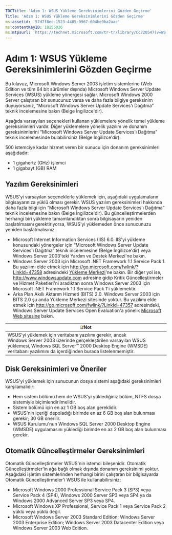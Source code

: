 ```yaml
---
TOCTitle: 'Adım 1: WSUS Yükleme Gereksinimlerini Gözden Geçirme'
Title: 'Adım 1: WSUS Yükleme Gereksinimlerini Gözden Geçirme'
ms:assetid: '57d7f8ec-1523-4485-9967-604be9ba2aac'
ms:contentKeyID: 18155036
ms:mtpsurl: 'https://technet.microsoft.com/tr-tr/library/Cc720547(v=WS.10)'
---
```


Adım 1: WSUS Yükleme Gereksinimlerini Gözden Geçirme
====================================================

Bu kılavuz, Microsoft Windows Server 2003 işletim sistemlerine (Web Edition ve tüm 64 bit sürümler dışında) Microsoft Windows Server Update Services (WSUS) yükleme yönergesi sağlar. Microsoft Windows 2000 Server çalıştıran bir sunucunuz varsa ve daha fazla bilgiye gereksinim duyuyorsanız, “Microsoft Windows Server Update Services'ı Dağıtma” teknik incelemesine bakın (Belge İngilizce'dir).

Aşağıda varsayılan seçenekleri kullanan yüklemelere yönelik temel yükleme gereksinimleri vardır. Diğer yüklemelere yönelik yazılım ve donanım gereksinimlerini “Microsoft Windows Server Update Services'ı Dağıtma” teknik incelemesinde bulabilirsiniz (Belge İngilizce'dir).

500 istemciye kadar hizmet veren bir sunucu için donanım gereksinimleri aşağıdadır:

-   1 gigahertz (GHz) işlemci
-   1 gigabayt (GB) RAM

Yazılım Gereksinimleri
----------------------

WSUS'yi varsayılan seçeneklerle yüklemek için, aşağıdaki uygulamaların bilgisayarınıza yüklü olması gerekir. WSUS yazılım gereksinimleri hakkında daha fazla bilgi için “Microsoft Windows Server Update Services'ı Dağıtma” teknik incelemesine bakın (Belge İngilizce'dir). Bu güncelleştirmelerden herhangi biri yükleme tamamlandıktan sonra bilgisayarın yeniden başlatılmasını gerektiriyorsa, WSUS'yi yüklemeden önce sunucunuzu yeniden başlatmalısınız.

-   Microsoft Internet Information Services (IIS) 6.0. IIS'yi yükleme konusundaki yönergeler için “Microsoft Windows Server Update Services'ı Dağıtma” teknik incelemesine (Belge İngilizce'dir) veya Windows Server 2003'teki Yardım ve Destek Merkezi'ne bakın.
-   Windows Server 2003 için Microsoft .NET Framework 1.1 Service Pack 1. Bu yazılımı elde etmek için http://go.microsoft.com/fwlink/?LinkId=47358 adresindeki [Yükleme Merkezi](http://go.microsoft.com/fwlink/?linkid=47358)'ne bakın.
    Bir diğer yol ise, http://www.windowsupdate.com adresine gidip Kritik Güncelleştirmeler ve Hizmet Paketleri'ni aradıktan sonra Windows Server 2003 için Microsoft .NET Framework 1.1 Service Pack 1'i yüklemektir.
-   Arka Plan Akıllı Aktarım Hizmeti (BITS) 2.0. Windows Server 2003 için BITS 2.0 şu anda Yükleme Merkezi sitesinde yoktur. Bu yazılımı elde etmek için http://go.microsoft.com/fwlink/?LinkId=47357 adresindeki, Windows Server Update Services Open Evaluation'a yönelik [Microsoft Web sitesine](http://go.microsoft.com/fwlink/?linkid=47357) bakın.

| ![](/security-updates/images/Cc720547.note(WS.10).gif)Not                                                                                                                                                                             |
|--------------------------------------------------------------------------------------------------------------------------------------------------------------------------------------------------------------------------------------------------|
| WSUS'yi yüklemek için veritabanı yazılımı gerekir, ancak Windows Server 2003 üzerinde gerçekleştirilen varsayılan WSUS yüklemesi, Windows SQL Server™ 2000 Desktop Engine (WMSDE) veritabanı yazılımını da içerdiğinden burada listelenmemiştir. |

Disk Gereksinimleri ve Öneriler
-------------------------------

WSUS'yi yüklemek için sunucunun dosya sistemi aşağıdaki gereksinimleri karşılamalıdır:

-   Hem sistem bölümü hem de WSUS'yi yüklediğiniz bölüm, NTFS dosya sistemiyle biçimlendirilmelidir.
-   Sistem bölümü için en az 1 GB boş alan gereklidir.
-   WSUS'nin içeriği depoladığı birimde en az 6 GB boş alan bulunması gerekir; 30 GB önerilir.
-   WSUS Kurulumu'nun Windows SQL Server 2000 Desktop Engine (WMSDE) uygulamasını yüklediği birimde en az 2 GB boş alan bulunması gerekir.

Otomatik Güncelleştirmeler Gereksinimleri
-----------------------------------------

Otomatik Güncelleştirmeler WSUS'nin istemci bileşenidir. Otomatik Güncelleştirmeler'in ağa bağlı olmak dışında donanım gereksinimi yoktur. Aşağıdaki işletim sistemlerinden herhangi birini çalıştıran bir bilgisayarda Otomatik Güncelleştirmeler'i WSUS ile kullanabilirsiniz:

-   Microsoft Windows 2000 Professional Service Pack 3 (SP3) veya Service Pack 4 (SP4), Windows 2000 Server SP3 veya SP4 ya da Windows 2000 Advanced Server SP3 veya SP4.
-   Microsoft Windows XP Professional, Service Pack 1 veya Service Pack 2 yüklü veya yüklü değil.
-   Microsoft Windows Server 2003 Standard Edition; Windows Server 2003 Enterprise Edition; Windows Server 2003 Datacenter Edition veya Windows Server 2003 Web Edition.
